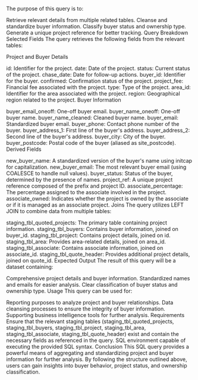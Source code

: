 The purpose of this query is to:

Retrieve relevant details from multiple related tables.
Cleanse and standardize buyer information.
Classify buyer status and ownership type.
Generate a unique project reference for better tracking.
Query Breakdown
Selected Fields
The query retrieves the following fields from the relevant tables:

Project and Buyer Details

id: Identifier for the project.
date: Date of the project.
status: Current status of the project.
chase_date: Date for follow-up actions.
buyer_id: Identifier for the buyer.
confirmed: Confirmation status of the project.
project_fee: Financial fee associated with the project.
type: Type of the project.
area_id: Identifier for the area associated with the project.
region: Geographical region related to the project.
Buyer Information

buyer_email_oneoff: One-off buyer email.
buyer_name_oneoff: One-off buyer name.
buyer_name_cleaned: Cleaned buyer name.
buyer_email: Standardized buyer email.
buyer_phone: Contact phone number of the buyer.
buyer_address_1: First line of the buyer's address.
buyer_address_2: Second line of the buyer's address.
buyer_city: City of the buyer.
buyer_postcode: Postal code of the buyer (aliased as site_postcode).
Derived Fields

new_buyer_name: A standardized version of the buyer's name using initcap for capitalization.
new_buyer_email: The most relevant buyer email (using COALESCE to handle null values).
buyer_status: Status of the buyer, determined by the presence of names.
project_ref: A unique project reference composed of the prefix and project ID.
associate_percentage: The percentage assigned to the associate involved in the project.
associate_owned: Indicates whether the project is owned by the associate or if it is managed as an associate project.
Joins
The query utilizes LEFT JOIN to combine data from multiple tables:

staging_tbl_quoted_projects: The primary table containing project information.
staging_tbl_buyers: Contains buyer information, joined on buyer_id.
staging_tbl_project: Contains project details, joined on id.
staging_tbl_area: Provides area-related details, joined on area_id.
staging_tbl_associate: Contains associate information, joined on associate_id.
staging_tbl_quote_header: Provides additional project details, joined on quote_id.
Expected Output
The result of this query will be a dataset containing:

Comprehensive project details and buyer information.
Standardized names and emails for easier analysis.
Clear classification of buyer status and ownership type.
Usage
This query can be used for:

Reporting purposes to analyze project and buyer relationships.
Data cleansing processes to ensure the integrity of buyer information.
Supporting business intelligence tools for further analysis.
Requirements
Ensure that the relevant staging tables (staging_tbl_quoted_projects, staging_tbl_buyers, staging_tbl_project, staging_tbl_area, staging_tbl_associate, staging_tbl_quote_header) exist and contain the necessary fields as referenced in the query.
SQL environment capable of executing the provided SQL syntax.
Conclusion
This SQL query provides a powerful means of aggregating and standardizing project and buyer information for further analysis. By following the structure outlined above, users can gain insights into buyer behavior, project status, and ownership classification.

